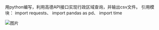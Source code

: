 用python编写，利用高德API接口实现行政区域查询，并输出csv文件。
引用模块：
import requests、
import pandas as pd、
import time

![图片](https://user-images.githubusercontent.com/78460796/126033560-ad387dfe-951d-42a2-85d1-7e6b645c1cbd.png)
